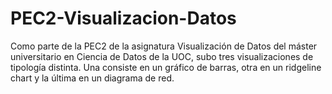 # PEC2-Visualizacion-Datos
Como parte de la PEC2 de la asignatura Visualización de Datos del máster universitario en Ciencia de Datos de la UOC, subo tres visualizaciones de tipología distinta. Una consiste en un gráfico de barras, otra en un ridgeline chart y la última en un diagrama de red.

